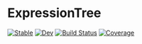 # ExpressionTree

[![Stable](https://img.shields.io/badge/docs-stable-blue.svg)](https://numericalEFT.github.io/ExpressionTree.jl/stable)
[![Dev](https://img.shields.io/badge/docs-dev-blue.svg)](https://numericalEFT.github.io/ExpressionTree.jl/dev)
[![Build Status](https://github.com/numericalEFT/ExpressionTree.jl/workflows/CI/badge.svg)](https://github.com/numericalEFT/ExpressionTree.jl/actions)
[![Coverage](https://codecov.io/gh/numericalEFT/ExpressionTree.jl/branch/master/graph/badge.svg)](https://codecov.io/gh/numericalEFT/ExpressionTree.jl)
<!-- [![Coverage](https://codecov.io/gh/houpc/ExpressionTree.jl/branch/master/graph/badge.svg)](https://codecov.io/gh/houpc/ExpressionTree.jl) -->
